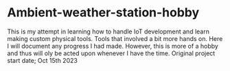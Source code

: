 # Ambient-weather-station-hobby
This is my attempt in learning how to handle IoT development and learn making custom physical tools. Tools that involved a bit more hands on. Here I will document any progress I had made. However, this is more of a hobby and thus will oly be acted upon whenever I have the time. Original project start date; Oct 15th 2023
